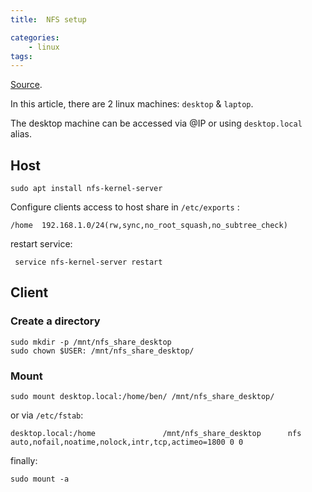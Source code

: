 ```yaml
---
title:  NFS setup

categories:
    - linux
tags:
---
```


[Source](https://www.digitalocean.com/community/tutorials/how-to-set-up-an-nfs-mount-on-ubuntu-20-04).

In this article, there are 2 linux machines: `desktop` & `laptop`.

The desktop machine can be accessed via @IP or using `desktop.local` alias.

## Host

    sudo apt install nfs-kernel-server

Configure clients access to host share in `/etc/exports` : 
 
    /home  192.168.1.0/24(rw,sync,no_root_squash,no_subtree_check)

restart service:

     service nfs-kernel-server restart

## Client

### Create a directory

    sudo mkdir -p /mnt/nfs_share_desktop
    sudo chown $USER: /mnt/nfs_share_desktop/

### Mount

    sudo mount desktop.local:/home/ben/ /mnt/nfs_share_desktop/

or via `/etc/fstab`: 

    desktop.local:/home               /mnt/nfs_share_desktop      nfs auto,nofail,noatime,nolock,intr,tcp,actimeo=1800 0 0

finally:

    sudo mount -a    